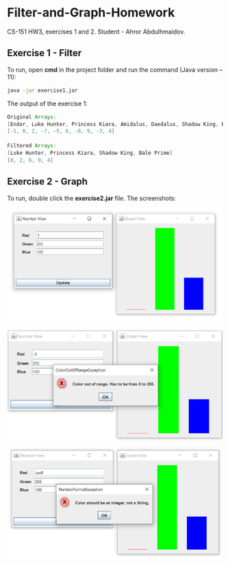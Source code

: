 # Filter-and-Graph-Homework

CS-151 HW3, exercises 1 and 2. Student - Ahror Abdulhmaidov.


## Exercise 1 - Filter

To run, open **cmd** in the project folder and run the command (Java version – 11):
```bash
java -jar exercise1.jar
```
The output of the exercise 1:
```java
Original Arrays:
[Endor, Luke Hunter, Princess Kiara, Amidalus, Daedalus, Shadow King, Bale Prime, Lin Quan]
[-1, 0, 2, -7, -5, 6, -8, 9, -3, 4]

Filtered Arrays:
[Luke Hunter, Princess Kiara, Shadow King, Bale Prime]
[0, 2, 6, 9, 4]
```

## Exercise 2 - Graph

To run, double click the **exercise2.jar** file. The screenshots:

![Screenshot 1](screenshot_1.png)

![Screenshot 2](screenshot_2.png)

![Screenshot 3](screenshot_3.png)
